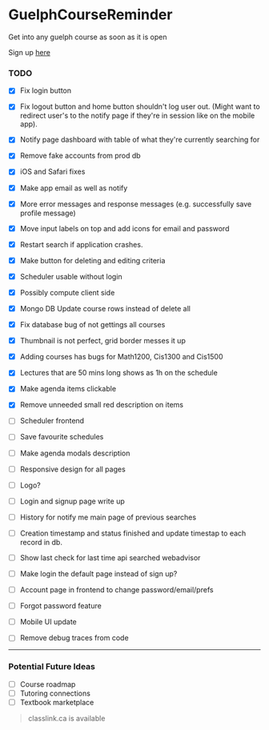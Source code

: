 # GuelphCourseReminder
Get into any guelph course as soon as it is open

Sign up [here](https://notifymeguelph.xyz/)

### TODO
- [x] Fix login button
- [x] Fix logout button and home button shouldn't log user out. (Might want to redirect user's to the notify page if they're in session like on the mobile app).
- [x] Notify page dashboard with table of what they're currently searching for
- [x] Remove fake accounts from prod db
- [x] iOS and Safari fixes
- [x] Make app email as well as notify
- [x] More error messages and response messages (e.g. successfully save profile message)
- [x] Move input labels on top and add icons for email and password
- [x] Restart search if application crashes.
- [x] Make button for deleting and editing criteria
- [x] Scheduler usable without login
- [x] Possibly compute client side
- [x] Mongo DB Update course rows instead of delete all
- [x] Fix database bug of not gettings all courses
- [x] Thumbnail is not perfect, grid border messes it up
- [x] Adding courses has bugs for Math1200, Cis1300 and Cis1500
- [x] Lectures that are 50 mins long shows as 1h on the schedule
- [x] Make agenda items clickable
- [x] Remove unneeded small red description on items

- [ ] Scheduler frontend
- [ ] Save favourite schedules
- [ ] Make agenda modals description

- [ ] Responsive design for all pages
- [ ] Logo?
- [ ] Login and signup page write up
- [ ] History for notify me main page of previous searches
- [ ] Creation timestamp and status finished and update timestap to each record in db.
- [ ] Show last check for last time api searched webadvisor
- [ ] Make login the default page instead of sign up?
- [ ] Account page in frontend to change password/email/prefs
- [ ] Forgot password feature
- [ ] Mobile UI update
- [ ] Remove debug traces from code
---
### Potential Future Ideas
- [ ] Course roadmap
- [ ] Tutoring connections
- [ ] Textbook marketplace

> classlink.ca is available
